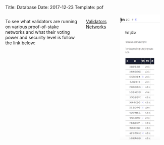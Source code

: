 Title: Database
Date: 2017-12-23
Template: pof

<style type="text/css">
div.iframe-link {
position: relative;
float: left;
width: 100%;
/*height: 150px;*/
margin: 0 1em 1em 0;
}
a.iframe-link {
position: absolute;
top: 0;
right: 0;
bottom: 0;
left: 0;
}
</style>


<section id="faqs">
<div class="container">
<div class="row">
<div class="eight columns faqs offset-by-two">

<p style="display:block">To see what validators are running on various proof-of-stake networks and what their voting power and security level is follow the link below:</p>


<a class="db-button" href="http://validators.resilient.zone/" target="_blank">Validators Networks</a><br><br>
<a href="http://validators.resilient.zone/">

<div class="iframe-link">
<img src="../images/iframe.png" style="width: 100%; height: 400px"
scrolling="no" marginwidth="0" marginheight="0" frameborder="0" vspace="0" hspace="0" href="http://validators.resilient.zone/">
<a href="http://validators.resilient.zone/" target="_blank" class="iframe-link"></a>
</div>

</div>
</div>
</div>
</section>
<br><br><br><br><br><br><br><br>
<div class="sep"></div>






